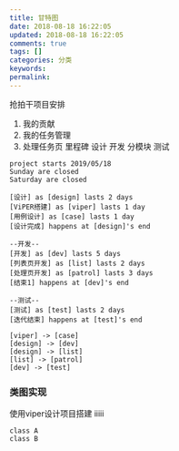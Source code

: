```yaml
---
title: 甘特图
date: 2018-08-18 16:22:05
updated: 2018-08-18 16:22:05
comments: true
tags: []
categories: 分类
keywords: 
permalink: 
---
```

抢拍干项目安排
1. 我的贡献
2. 我的任务管理
3. 处理任务页
里程碑
设计
开发 分模块
测试

```puml
project starts 2019/05/18
Sunday are closed
Saturday are closed

[设计] as [design] lasts 2 days
[ViPER搭建] as [viper] lasts 1 day
[用例设计] as [case] lasts 1 day 
[设计完成] happens at [design]'s end

--开发--
[开发] as [dev] lasts 5 days 
[列表页开发] as [list] lasts 2 days
[处理页开发] as [patrol] lasts 3 days  
[结束1] happens at [dev]'s end 

--测试--
[测试] as [test] lasts 2 days 
[迭代结束] happens at [test]'s end  

[viper] -> [case]
[design] -> [dev] 
[design] -> [list]
[list] -> [patrol]
[dev] -> [test]
```
### 类图实现
使用viper设计项目搭建
iiiii
```puml
class A
class B

```
